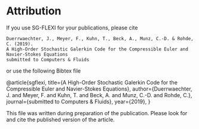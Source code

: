 # Attribution

If you use SG-FLEXI for your publications, please cite
```
Duerrwaechter, J., Meyer, F., Kuhn, T., Beck, A., Munz, C.-D. & Rohde, C. (2019).
A High-Order Stochastic Galerkin Code for the Compressible Euler and Navier-Stokes Equations
submitted to Computers & Fluids
```
or use the following Bibtex file

@article{sgflexi,
 title={A High-Order Stochastic Galerkin Code for the Compressible Euler and Navier-Stokes Equations},
 author={Duerrwaechter, J. and Meyer, F. and Kuhn, T. and Beck, A. and Munz, C.-D. and Rohde, C.},
 journal={submitted to Computers \& Fluids},
 year={2019},
}

This file was written during preparation of the publication. Please look for and cite the published version of the article.

